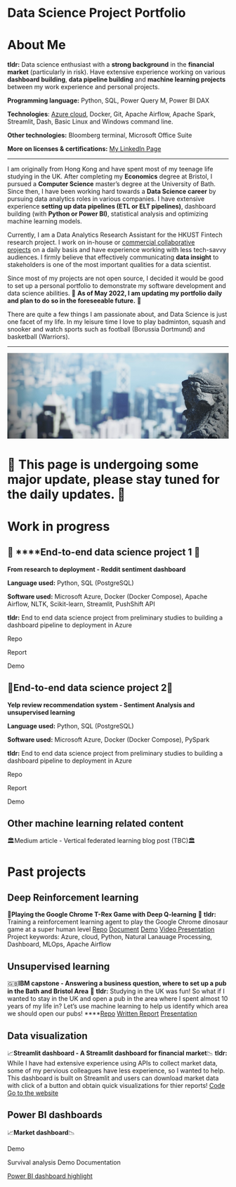 # Data Science Project Portfolio

# About Me

**tldr:** Data science enthusiast with a **strong background** in the **financial market** (particularly in risk). Have extensive experience working on various **dashboard building**, **data pipeline building** and **machine learning projects** between my work experience and personal projects.

**Programming language:** Python, SQL, Power Query M, Power BI DAX

**Technologies**: [Azure cloud](https://www.credly.com/badges/b69a5b3d-8eb6-40b0-97f8-04b25f5864bb), Docker, Git, Apache Airflow, Apache Spark, Streamlit, Dash,  Basic Linux and Windows command line. 

**Other technologies:** Bloomberg terminal, Microsoft Office Suite

**More on licenses & certifications:** [My LinkedIn Page](https://www.linkedin.com/in/alanwth/details/certifications/)

---

I am originally from Hong Kong and have spent most of my teenage life studying in the UK. After completing my **Economics** degree at Bristol, I pursued a **Computer Science** master’s degree at the University of Bath. Since then, I have been working hard towards a **Data Science career** by pursuing data analytics roles in various companies. I have extensive experience **setting up data pipelines (ETL or ELT pipelines)**, dashboard building (with **Python or Power BI)**, statistical analysis and optimizing machine learning models.

Currently, I am a Data Analytics Research Assistant for the HKUST Fintech research project. I work on in-house or [commercial collaborative projects](https://bm.hkust.edu.hk/en-us/media-resources/overview/publications/reports/issue:8/) on a daily basis and have experience working with less tech-savvy audiences. I firmly believe that effectively communicating **data insight** to stakeholders is one of the most important qualities for a data scientist.

Since most of my projects are not open source, I decided it would be good to set up a personal portfolio to demonstrate my software development and data science abilities. 🔧 **As of May 2022, I am updating my portfolio daily and plan to do so in the foreseeable future.** 🔧

There are quite a few things I am passionate about, and Data Science is just one facet of my life. In my leisure time I love to play badminton, squash and snooker and watch sports such as football (Borussia Dortmund) and basketball (Warriors).

---

![Cover Photo.jpg](img/Cover_Photo.jpg)

# 🔧 **This page is undergoing some major update, please stay tuned for the daily updates.**  🔧

# **Work in progress**

## 🚧 ****End-to-end **data science project 1** 🚧

**From research to deployment - Reddit sentiment dashboard** 

**Language used:** Python, SQL (PostgreSQL)

**Software used:** Microsoft Azure, Docker (Docker Compose), Apache Airflow, NLTK, Scikit-learn, Streamlit, PushShift API

**tldr:** End to end data science project from preliminary studies to building a dashboard pipeline to deployment in Azure

Repo

Report

Demo

## 🚧End-to-end **data science project 2**🚧

**Yelp review recommendation system - Sentiment Analysis and unsupervised learning** 

**Language used:** Python, SQL (PostgreSQL)

**Software used:** Microsoft Azure, Docker (Docker Compose), PySpark

**tldr:** End to end data science project from preliminary studies to building a dashboard pipeline to deployment in Azure

Repo

Report

Demo

## **Other machine learning related content**

🏛️Medium article - Vertical federated learning blog post (TBC)🏛️

# Past projects

## **Deep Reinforcement learning**

🦖**Playing the Google Chrome T-Rex Game with Deep Q-learning** 🌵
**tldr:** Training a reinforcement learning agent to play the Google Chrome dinosaur game at a super human level
[Repo](https://github.com/alanwong626/Deep-RL-Trex-Game)
[Document](https://github.com/alanwong626/Deep-RL-Trex-Game/blob/master/Research%20Paper.pdf)
[Demo](https://www.youtube.com/watch?v=Lejfa8nLR2o&feature=youtu.be) 
[Video Presentation](https://www.youtube.com/watch?v=BJyg9D8vsCk&feature=youtu.be)
Project keywords: Azure, cloud, Python, Natural Lanauage Processing, Dashboard, MLOps, Apache Airflow

## **Unsupervised learning**

🇬🇧**IBM capstone - Answering a business question, where to set up a pub in the Bath and Bristol Area** 🍻
**tldr:** Studying in the UK was fun! So what if I wanted to stay in the UK and open a pub in the area where I spent almost 10 years of my life in? Let’s use machine learning to help us identify which area we should open our pubs!
****[Repo](https://github.com/alanwong626/Coursera_Capstone)
[Written Report](https://github.com/alanwong626/Coursera_Capstone/blob/main/IBM%20capstone%20week%202.pdf)
[Presentation](https://github.com/alanwong626/Coursera_Capstone/blob/main/Presentation%20(IBM%20captstone).pdf)

## **Data visualization**

📈**Streamlit dashboard - A Streamlit dashboard for financial market**📉
**tldr:** While I have had extensive experience using APIs to collect market data, some of my pervious colleagues have less experience, so I wanted to help. This dashboard is built on Streamlit and users can download market data with click of a button and obtain quick visualizations for thier reports!
[Code](https://github.com/alanwong626/market-monitoring)
[Go to the website](https://share.streamlit.io/alanwong626/market-monitoring/main/app.py)

## Power BI dashboards

📈**Market dashboard**📉

Demo

Survival analysis
Demo
Documentation

[Power BI dashboard highlight](https://www.notion.so/Power-BI-dashboard-highlight-00d609485eea4001bc7f9039e1400296)